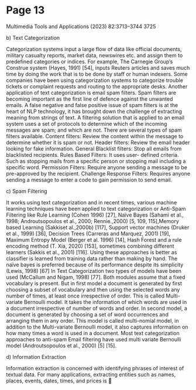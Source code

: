 # Page 13

Multimedia Tools and Applications (2023) 82:3713–3744                                        3725


b) Text Categorization

Categorization systems input a large flow of data like official documents, military casualty
reports, market data, newswires etc. and assign them to predefined categories or indices. For
example, The Carnegie Group’s Construe system (Hayes, 1991) [54], inputs Reuters articles
and saves much time by doing the work that is to be done by staff or human indexers. Some
companies have been using categorization systems to categorize trouble tickets or complaint
requests and routing to the appropriate desks. Another application of text categorization is
email spam filters. Spam filters are becoming important as the first line of defence against the
unwanted emails. A false negative and false positive issue of spam filters is at the heart of NLP
technology, it has brought down the challenge of extracting meaning from strings of text. A
filtering solution that is applied to an email system uses a set of protocols to determine which
of the incoming messages are spam; and which are not. There are several types of spam filters
available. Content filters: Review the content within the message to determine whether it is
spam or not. Header filters: Review the email header looking for fake information. General
Blacklist filters: Stop all emails from blacklisted recipients. Rules Based Filters: It uses user-
defined criteria. Such as stopping mails from a specific person or stopping mail including a
specific word. Permission Filters: Require anyone sending a message to be pre-approved by
the recipient. Challenge Response Filters: Requires anyone sending a message to enter a code
to gain permission to send email.

c) Spam Filtering

It works using text categorization and in recent times, various machine learning techniques
have been applied to text categorization or Anti-Spam Filtering like Rule Learning (Cohen
1996) [27], Naïve Bayes (Sahami et al., 1998; Androutsopoulos et al., 2000; Rennie.,2000) [5,
109, 115],Memory based Learning (Sakkiset al.,2000b) [117], Support vector machines
(Druker et al., 1999) [36], Decision Trees (Carreras and Marquez, 2001) [19], Maximum
Entropy Model (Berger et al. 1996) [14], Hash Forest and a rule encoding method (T. Xia,
2020) [153], sometimes combining different learners (Sakkis et al., 2001) [116]. Using these
approaches is better as classifier is learned from training data rather than making by hand. The
naïve bayes is preferred because of its performance despite its simplicity (Lewis, 1998) [67] In
Text Categorization two types of models have been used (McCallum and Nigam, 1998) [77].
Both modules assume that a fixed vocabulary is present. But in first model a document is
generated by first choosing a subset of vocabulary and then using the selected words any
number of times, at least once irrespective of order. This is called Multi-variate Bernoulli
model. It takes the information of which words are used in a document irrespective of number
of words and order. In second model, a document is generated by choosing a set of word
occurrences and arranging them in any order. This model is called multi-nomial model, in
addition to the Multi-variate Bernoulli model, it also captures information on how many times
a word is used in a document. Most text categorization approaches to anti-spam Email filtering
have used multi variate Bernoulli model (Androutsopoulos et al., 2000) [5] [15].

d) Information Extraction

Information extraction is concerned with identifying phrases of interest of textual data. For
many applications, extracting entities such as names, places, events, dates, times, and prices is
